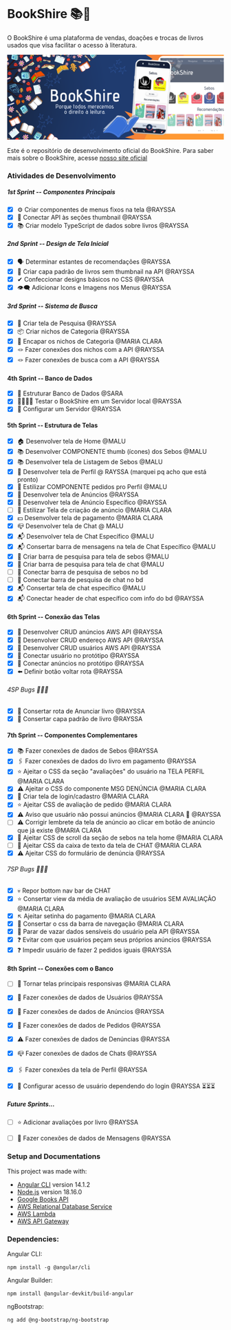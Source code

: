 # BookShire 📚🌳

O BookShire é uma plataforma de vendas, doações e trocas de livros usados que visa facilitar o acesso à literatura.

![Banner Informativo do BookShire](/src/assets/banner.png)

Este é o repositório de desenvolvimento oficial do BookShire. Para saber mais sobre o BookShire, acesse [nosso site oficial](https://bookshire.vercel.app/)

### Atividades de Desenvolvimento

##### 1st Sprint -- Componentes Principais
- [x] ⚙️ Criar componentes de menus fixos na tela @RAYSSA
- [x] 🔗 Conectar API às seções thumbnail @RAYSSA
- [x] 📚 Criar modelo TypeScript de dados sobre livros @RAYSSA

##### 2nd Sprint -- Design de Tela Inicial
- [x] 🗣️ Determinar estantes de recomendações @RAYSSA
- [x] 📘 Criar capa padrão de livros sem thumbnail na API @RAYSSA
- [x] ✔ Confeccionar designs básicos no CSS @RAYSSA 
- [x] 👁️‍🗨️ Adicionar Icons e Imagens nos Menus @RAYSSA

##### 3rd Sprint -- Sistema de Busca
- [x] 🔎 Criar tela de Pesquisa @RAYSSA
- [x] 📦 Criar nichos de Categoria @RAYSSA
- [x] 💟 Encapar os nichos de Categoria @MARIA CLARA
- [x] 🪢 Fazer conexões dos nichos com a API @RAYSSA
- [x] 🪢 Fazer conexões de busca com a API @RAYSSA

#### 4th Sprint -- Banco de Dados
- [x] 🔨 Estruturar Banco de Dados @SARA
- [x] 👹👹👹👹 Testar o BookShire em um Servidor local @RAYSSA
- [x] 👹 Configurar um Servidor @RAYSSA

#### 5th Sprint -- Estrutura de Telas
- [x] 🏠 Desenvolver tela de Home @MALU
- [x] 📚 Desenvolver COMPONENTE thumb (ícones) dos Sebos @MALU
- [x] 📚 Desenvolver tela de Listagem de Sebos @MALU
- [x] 👤 Desenvolver tela de Perfil @ RAYSSA (marquei pq acho que está pronto)
- [x] 👤 Estilizar COMPONENTE pedidos pro Perfil @MALU
- [x] 📢 Desenvolver tela de Anúncios @RAYSSA
- [x] 📢 Desenvolver tela de Anúncio Específico @RAYSSA
- [ ] 📢 Estilizar Tela de criação de anúncio @MARIA CLARA
- [x] 💵 Desenvolver tela de pagamento @MARIA CLARA
- [x] 📪 Desenvolver tela de Chat @ MALU
- [x] 📬 Desenvolver tela de Chat Específico @MALU
- [x] 📬 Consertar barra de mensagens na tela de Chat Específico @MALU 
- [x] 🔎 Criar barra de pesquisa para tela de sebos @MALU
- [x] 🔎 Criar barra de pesquisa para tela de chat @MALU
- [ ] 🔎 Conectar barra de pesquisa de sebos no bd 
- [ ] 🔎 Conectar barra de pesquisa de chat no bd
- [x] 📬 Consertar tela de chat específico @MALU
- [x] 📬 Conectar header de chat específico com info do bd @RAYSSA

#### 6th Sprint -- Conexão das Telas
- [x] 🙌 Desenvolver CRUD anúncios AWS API @RAYSSA
- [x] 🙌 Desenvolver CRUD endereço AWS API @RAYSSA
- [x] 🙌 Desenvolver CRUD usuários AWS API @RAYSSA
- [x] 🙌 Conectar usuário no protótipo @RAYSSA
- [x] 🙌 Conectar anúncios no protótipo @RAYSSA
- [x] ⬅️ Definir botão voltar rota @RAYSSA

###### 4SP Bugs 👾👾👾
- [x] 🎯 Consertar rota de Anunciar livro @RAYSSA
- [x] 📔 Consertar capa padrão de livro @RAYSSA

#### 7th Sprint -- Componentes Complementares
- [x] 📚 Fazer conexões de dados de Sebos @RAYSSA
- [x] 🖇️ Fazer conexões de dados do livro em pagamento @RAYSSA
- [x] ⭐ Ajeitar o CSS da seção "avaliações" do usuário na TELA PERFIL @MARIA CLARA
- [x] ⚠️ Ajeitar o CSS do componente MSG DENÚNCIA @MARIA CLARA
- [x] 🚪 Criar tela de login/cadastro @MARIA CLARA
- [x] ⭐ Ajeitar CSS de avaliação de pedido @MARIA CLARA
- [x] ⚠️ Aviso que usuário não possui anúncios @MARIA CLARA 🤝 @RAYSSA
- [ ] ⚠️ Corrigir lembrete da tela de anúncio ao clicar em botão de anúncio que já existe @MARIA CLARA
- [x] 📑 Ajeitar CSS de scroll da seção de sebos na tela home @MARIA CLARA
- [ ] 📧 Ajeitar CSS da caixa de texto da tela de CHAT @MARIA CLARA
- [x] ⚠️ Ajeitar CSS do formulário de denúncia @RAYSSA

###### 7SP Bugs 👾👾👾
- [x] 💀 Repor bottom nav bar de CHAT 
- [x] ⭐ Consertar view da média de avaliação de usuários SEM AVALIAÇÃO @MARIA CLARA
- [x] ↖️ Ajeitar setinha do pagamento @MARIA CLARA
- [x] 🔨 Consertar o css da barra de navegação @MARIA CLARA
- [x] 🚓 Parar de vazar dados sensíveis do usuário pela API @RAYSSA
- [x] ❓ Evitar com que usuários peçam seus próprios anúncios @RAYSSA
- [x] ❓ Impedir usuário de fazer 2 pedidos iguais @RAYSSA

#### 8th Sprint -- Conexões com o Banco
- [ ] 🧠 Tornar telas principais responsivas @MARIA CLARA
- [x] 👤 Fazer conexões de dados de Usuários @RAYSSA
- [x] 📢 Fazer conexões de dados de Anúncios @RAYSSA
- [x] 🎁 Fazer conexões de dados de Pedidos @RAYSSA
- [x] ⚠️ Fazer conexões de dados de Denúncias @RAYSSA
- [x] 📪 Fazer conexões de dados de Chats @RAYSSA
- [x] 🖇️ Fazer conexões da tela de Perfil @RAYSSA
- [x] 🔐 Configurar acesso de usuário dependendo do login @RAYSSA ⏳⏳⏳


##### Future Sprints...
- [ ] ⭐ Adicionar avaliações por livro @RAYSSA 
- [ ] 📨 Fazer conexões de dados de Mensagens @RAYSSA 


### Setup and Documentations
This project was made with:
- [Angular CLI](https://github.com/angular/angular-cli) version 14.1.2
- [Node.js](https://nodejs.org/en/docs) version 18.16.0
- [Google Books API](https://developers.google.com/books)
- [AWS Relational Database Service](https://aws.amazon.com/rds/?trk=eca03f9c-ce0f-4704-b08e-e6fe66f1f54d&sc_channel=ps&ef_id=CjwKCAiA3aeqBhBzEiwAxFiOBi8x1R_S1-MRBsNIuq3sut86SOrih5aDofznWUIVQFLT6IP4ZOpS3xoCt-MQAvD_BwE:G:s&s_kwcid=AL!4422!3!548640877181!e!!g!!aws%20rds!12024809973!118832469809)
- [AWS Lambda](https://aws.amazon.com/pm/lambda/?trk=56f58804-91cd-4af4-98d4-afe277a57fd3&sc_channel=ps&ef_id=CjwKCAiA3aeqBhBzEiwAxFiOBr1fz1cyLtHgc7qp1qWNMpnqEjdUU9-7QoD1brKaXWGKrC1MRMLKIRoCQRoQAvD_BwE:G:s&s_kwcid=AL!4422!3!651510591822!e!!g!!aws%20lambda!19828231347!148480170233)
- [AWS API Gateway](https://aws.amazon.com/api-gateway/) 


### Dependencies:
    
Angular CLI:

    npm install -g @angular/cli

Angular Builder:

    npm install @angular-devkit/build-angular

ngBootstrap:

    ng add @ng-bootstrap/ng-bootstrap